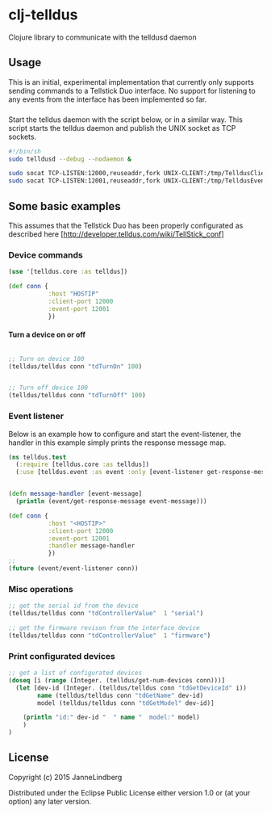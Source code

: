 # clj-telldus
Clojure library to communicate with the telldusd daemon

## Usage
This is an initial, experimental implementation that currently only supports sending commands to a Tellstick Duo interface.
No support for listening to any events from the interface has been implemented so far.

###
Start the telldus daemon with the script below, or in a similar way. This script starts the telldus daemon and publish the
UNIX socket as TCP sockets.


```sh
#!/bin/sh
sudo telldusd --debug --nodaemon &

sudo socat TCP-LISTEN:12000,reuseaddr,fork UNIX-CLIENT:/tmp/TelldusClient &
sudo socat TCP-LISTEN:12001,reuseaddr,fork UNIX-CLIENT:/tmp/TelldusEvents &
```



## Some basic examples
This assumes that the Tellstick Duo has been properly configurated as described here [http://developer.telldus.com/wiki/TellStick_conf]

### Device commands

```clojure
(use '[telldus.core :as telldus])
```


```clojure
(def conn {
           :host "HOSTIP"
           :client-port 12000
           :event-port 12001
           })
```


#### Turn a device on or off
```clojure

;; Turn on device 100
(telldus/telldus conn "tdTurnOn" 100)


;; Turn off device 100
(telldus/telldus conn "tdTurnOff" 100)

```

### Event listener
Below is an example how to configure and start the event-listener, the handler in this example
simply prints the response message map.

```clojure
(ns telldus.test
  (:require [telldus.core :as telldus])
  (:use [telldus.event :as event :only [event-listener get-response-message]]))


(defn message-handler [event-message]
  (println (event/get-response-message event-message)))

(def conn {
           :host "<HOSTIP>"
           :client-port 12000
           :event-port 12001
           :handler message-handler
           })
;;
(future (event/event-listener conn))

```


### Misc operations
```clojure
;; get the serial id from the device
(telldus/telldus conn "tdControllerValue"  1 "serial")

;; get the firmware revison from the interface device
(telldus/telldus conn "tdControllerValue"  1 "firmware")

```


### Print configurated devices
```clojure
;; get a list of configurated devices
(doseq [i (range (Integer. (telldus/get-num-devices conn)))]
  (let [dev-id (Integer. (telldus/telldus conn "tdGetDeviceId" i))
        name (telldus/telldus conn "tdGetName" dev-id)
        model (telldus/telldus conn "tdGetModel" dev-id)]

    (println "id:" dev-id "  " name "  model:" model)
    )
)
```



## License

Copyright (c) 2015 JanneLindberg

Distributed under the Eclipse Public License either version 1.0 or (at
your option) any later version.
